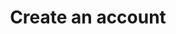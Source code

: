---
layout: landing
title: Create an account
description: Join the millions of people who trust Login.gov for safe, secure
  access to government agencies.
steps:
  class: create-an-account
  intro: "When you’re ready to create your secure login.gov account, you’ll need
    to provide a few pieces of information:"
  step1: >-
    ## 1. Email address
      * We recommend a personal email address that you’ll always be able to access rather than a work email address.
      * If you already have an account with login.gov with that email address, we’ll send you an email to let you know how you can reset your password and access the account.
  step2: >-
    ## 2. Secure password

    * Passwords must be at least 12 characters and should not include commonly used words or phrases.
  step3: >
    ## 3. One or more [authentication
    methods](/help/authentication-methods/which-authentication-method-should-i-use/)
    such as:


    * **More secure**
       * Security Key
        * Authentication application
        * Federal government employee or military identification (PIV/CAC)
    * **Less secure**
        * SMS/Text messages
        * Backup codes
  info: Depending on the security needs of the agency, you may need to prove your
    identity using a social security number, address, and/or U.S. based
    state-issued identification.
permalink: /create-an-account/
one_account_banner: true
twitter_card: large
image: /assets/img/login-gov-600x314.png
---